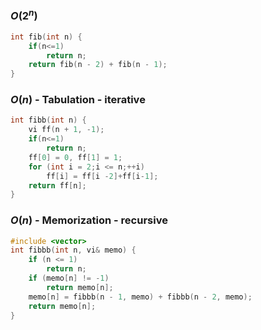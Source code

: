 ### $O(2^n)$
```cpp
int fib(int n) {  
    if(n<=1)  
        return n;  
    return fib(n - 2) + fib(n - 1);  
}
```

### $O(n)$ - Tabulation - iterative
```cpp
int fibb(int n) {  
    vi ff(n + 1, -1);  
    if(n<=1)  
        return n;  
    ff[0] = 0, ff[1] = 1;  
    for (int i = 2;i <= n;++i)  
        ff[i] = ff[i -2]+ff[i-1];  
    return ff[n];  
}
```

### $O(n)$ - Memorization - recursive
```cpp
#include <vector>
int fibbb(int n, vi& memo) {  
    if (n <= 1)  
        return n;  
    if (memo[n] != -1)  
        return memo[n];  
    memo[n] = fibbb(n - 1, memo) + fibbb(n - 2, memo);  
    return memo[n];  
}
```
